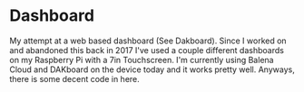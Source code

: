 # Dashboard
My attempt at a web based dashboard (See Dakboard).
Since I worked on and abandoned this back in 2017 I've used a couple different dashboards on my Raspberry Pi with a 7in Touchscreen. I'm currently using Balena Cloud and DAKboard on the device today and it works pretty well. 
Anyways, there is some decent code in here.
